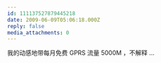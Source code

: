```yaml
---
id: 111137527879445218
date: 2009-06-09T05:06:18.000Z
reply: false
media_attachments: 0
---
```


我的动感地带每月免费 GPRS 流量 5000M ，不解释 ...

